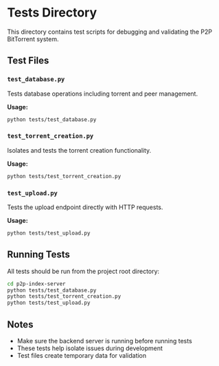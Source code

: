 # Tests Directory

This directory contains test scripts for debugging and validating the P2P BitTorrent system.

## Test Files

### `test_database.py`
Tests database operations including torrent and peer management.

**Usage:**
```bash
python tests/test_database.py
```

### `test_torrent_creation.py`
Isolates and tests the torrent creation functionality.

**Usage:**
```bash
python tests/test_torrent_creation.py
```

### `test_upload.py`
Tests the upload endpoint directly with HTTP requests.

**Usage:**
```bash
python tests/test_upload.py
```

## Running Tests

All tests should be run from the project root directory:

```bash
cd p2p-index-server
python tests/test_database.py
python tests/test_torrent_creation.py
python tests/test_upload.py
```

## Notes

- Make sure the backend server is running before running tests
- These tests help isolate issues during development
- Test files create temporary data for validation
